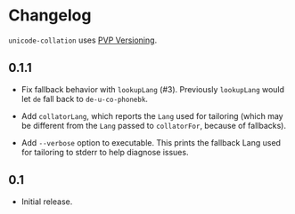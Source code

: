 # Changelog

`unicode-collation` uses [PVP Versioning](https://pvp.haskell.org).

## 0.1.1

* Fix fallback behavior with `lookupLang` (#3).  Previously `lookupLang`
  would let `de` fall back to `de-u-co-phonebk`.

* Add `collatorLang`, which reports the `Lang` used for
  tailoring (which may be different from the `Lang` passed to
  `collatorFor`, because of fallbacks).

* Add `--verbose` option to executable. This prints the fallback
  Lang used for tailoring to stderr to help diagnose issues.

## 0.1

* Initial release.

